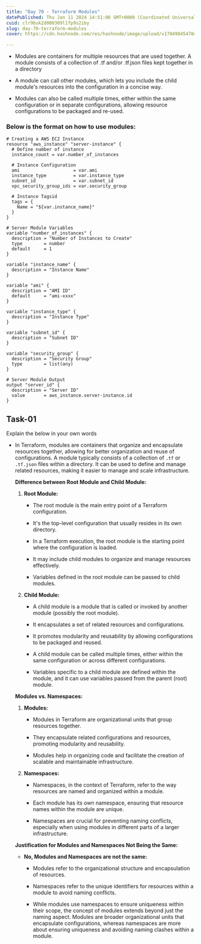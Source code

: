 ```yaml
---
title: "Day 70 - Terraform Modules"
datePublished: Thu Jan 11 2024 14:51:06 GMT+0000 (Coordinated Universal Time)
cuid: clr9buk2d000309l1fp9s2iby
slug: day-70-terraform-modules
cover: https://cdn.hashnode.com/res/hashnode/image/upload/v1704984547843/eba3601e-714f-40b1-b06e-c29a3e57232b.png

---
```


* Modules are containers for multiple resources that are used together. A module consists of a collection of .tf and/or .tf.json files kept together in a directory
    
* A module can call other modules, which lets you include the child module's resources into the configuration in a concise way.
    
* Modules can also be called multiple times, either within the same configuration or in separate configurations, allowing resource configurations to be packaged and re-used.
    

### Below is the format on how to use modules:

```plaintext
# Creating a AWS EC2 Instance
resource "aws_instance" "server-instance" {
  # Define number of instance
  instance_count = var.number_of_instances
 
  # Instance Configuration
  ami                    = var.ami
  instance_type          = var.instance_type
  subnet_id              = var.subnet_id
  vpc_security_group_ids = var.security_group
 
  # Instance Tagsid
  tags = {
    Name = "${var.instance_name}"
  }
}
```

```plaintext
# Server Module Variables
variable "number_of_instances" {
  description = "Number of Instances to Create"
  type        = number
  default     = 1
}
 
variable "instance_name" {
  description = "Instance Name"
}
 
variable "ami" {
  description = "AMI ID"
  default     = "ami-xxxx"
}
 
variable "instance_type" {
  description = "Instance Type"
}
 
variable "subnet_id" {
  description = "Subnet ID"
}
 
variable "security_group" {
  description = "Security Group"
  type        = list(any)
}
```

```plaintext
# Server Module Output
output "server_id" {
  description = "Server ID"
  value       = aws_instance.server-instance.id
}

```

## Task-01

Explain the below in your own words

* In Terraform, modules are containers that organize and encapsulate resources together, allowing for better organization and reuse of configurations. A module typically consists of a collection of `.tf` or `.tf.json` files within a directory. It can be used to define and manage related resources, making it easier to manage and scale infrastructure.
    
    **Difference between Root Module and Child Module:**
    
    1. **Root Module:**
        
        * The root module is the main entry point of a Terraform configuration.
            
        * It's the top-level configuration that usually resides in its own directory.
            
        * In a Terraform execution, the root module is the starting point where the configuration is loaded.
            
        * It may include child modules to organize and manage resources effectively.
            
        * Variables defined in the root module can be passed to child modules.
            
    2. **Child Module:**
        
        * A child module is a module that is called or invoked by another module (possibly the root module).
            
        * It encapsulates a set of related resources and configurations.
            
        * It promotes modularity and reusability by allowing configurations to be packaged and reused.
            
        * A child module can be called multiple times, either within the same configuration or across different configurations.
            
        * Variables specific to a child module are defined within the module, and it can use variables passed from the parent (root) module.
            
    
    **Modules vs. Namespaces:**
    
    1. **Modules:**
        
        * Modules in Terraform are organizational units that group resources together.
            
        * They encapsulate related configurations and resources, promoting modularity and reusability.
            
        * Modules help in organizing code and facilitate the creation of scalable and maintainable infrastructure.
            
    2. **Namespaces:**
        
        * Namespaces, in the context of Terraform, refer to the way resources are named and organized within a module.
            
        * Each module has its own namespace, ensuring that resource names within the module are unique.
            
        * Namespaces are crucial for preventing naming conflicts, especially when using modules in different parts of a larger infrastructure.
            
    
    **Justification for Modules and Namespaces Not Being the Same:**
    
    * **No, Modules and Namespaces are not the same:**
        
        * Modules refer to the organizational structure and encapsulation of resources.
            
        * Namespaces refer to the unique identifiers for resources within a module to avoid naming conflicts.
            
        * While modules use namespaces to ensure uniqueness within their scope, the concept of modules extends beyond just the naming aspect. Modules are broader organizational units that encapsulate configurations, whereas namespaces are more about ensuring uniqueness and avoiding naming clashes within a module.